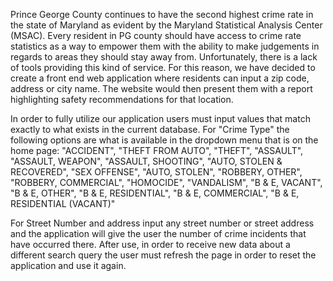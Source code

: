 Prince George County continues to have the second highest crime rate in the state of Maryland as evident by the Maryland Statistical Analysis Center (MSAC).
Every resident in PG county should have access to crime rate statistics as a way to empower them with the ability to make judgements in regards to areas they should stay away from.
Unfortunately, there is a lack of tools providing this kind of service.
For this reason, we have decided to create a front end web application where residents can input a zip code, address or city name.
The website would then present them with a report highlighting safety recommendations for that location. 

In order to fully utilize our application users must input values that match exactly to what exists in the current database. 
For "Crime Type" the following options are what is available in the dropdown menu that is on the home page:
"ACCIDENT", "THEFT FROM AUTO", "THEFT", "ASSAULT", "ASSAULT, WEAPON", "ASSAULT, SHOOTING", "AUTO, STOLEN & RECOVERED", 
"SEX OFFENSE", "AUTO, STOLEN", "ROBBERY, OTHER", "ROBBERY, COMMERCIAL", "HOMOCIDE", "VANDALISM", "B & E, VACANT", "B & E, OTHER", 
"B & E, RESIDENTIAL", "B & E, COMMERCIAL", "B & E, RESIDENTIAL (VACANT)"

For Street Number and address input any street number or street address and the application will give the user the number of crime incidents that have occurred there.
After use, in order to receive new data about a different search query the user must refresh the page in order to reset the application and use it again. 
